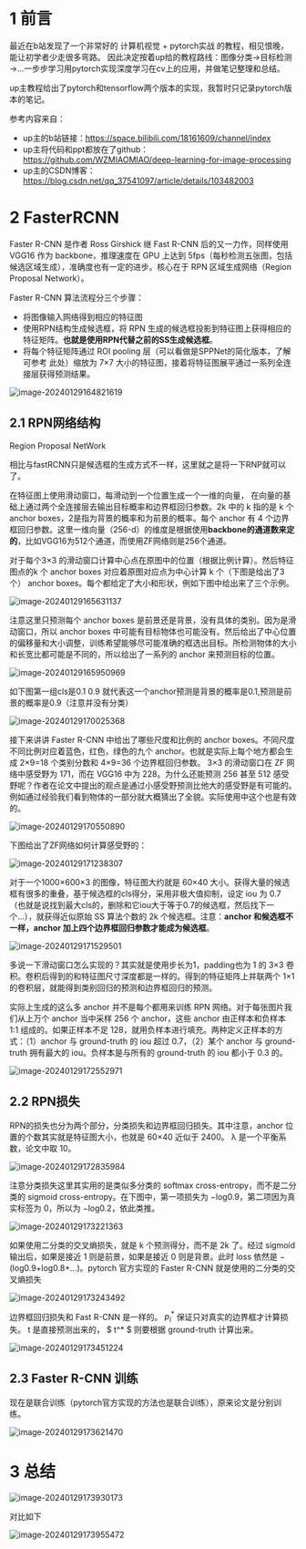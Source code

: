 # 1 前言

最近在b站发现了一个非常好的 计算机视觉 + pytorch实战 的教程，相见恨晚，能让初学者少走很多弯路。
因此决定按着up给的教程路线：图像分类→目标检测→…一步步学习用pytorch实现深度学习在cv上的应用，并做笔记整理和总结。

up主教程给出了pytorch和tensorflow两个版本的实现，我暂时只记录pytorch版本的笔记。

参考内容来自：

* up主的b站链接：https://space.bilibili.com/18161609/channel/index
* up主将代码和ppt都放在了github：https://github.com/WZMIAOMIAO/deep-learning-for-image-processing
* up主的CSDN博客：https://blog.csdn.net/qq_37541097/article/details/103482003

# 2 FasterRCNN

Faster R-CNN 是作者 Ross Girshick 继 Fast R-CNN 后的又一力作，同样使用 VGG16 作为 backbone，推理速度在 GPU 上达到 5fps（每秒检测五张图，包括候选区域生成），准确度也有一定的进步。核心在于 RPN 区域生成网络（Region Proposal Network）。

Faster R-CNN 算法流程分三个步骤：

* 将图像输入网络得到相应的特征图
* 使用RPN结构生成候选框，将 RPN 生成的候选框投影到特征图上获得相应的特征矩阵。**也就是使用RPN代替之前的SS生成候选框**。
* 将每个特征矩阵通过 ROI pooling 层（可以看做是SPPNet的简化版本，了解可参考 此处）缩放为 7×7 大小的特征图，接着将特征图展平通过一系列全连接层获得预测结果。

![image-20240129164821619](FasterRCNN/image-20240129164821619.png)

## 2.1 RPN网络结构

Region Proposal NetWork

相比与fastRCNN只是候选框的生成方式不一样，这里就之是将一下RNP就可以了。

在特征图上使用滑动窗口，每滑动到一个位置生成一个一维的向量， 在向量的基础上通过两个全连接层去输出目标概率和边界框回归参数。2k 中的 k 指的是 k 个 anchor boxes，2是指为背景的概率和为前景的概率。每个 anchor 有 4 个边界框回归参数。这里一维向量（256-d）的维度是根据使用**backbone的通道数来定的**，比如VGG16为512个通道，而使用ZF网络则是256个通道。

对于每个3×3 的滑动窗口计算中心点在原图中的位置（根据比例计算）。然后特征图点的k 个 anchor boxes 对应着原图对应点为中心计算 k 个（下图是给出了3个） anchor boxes。每个都给定了大小和形状，例如下图中给出来了三个示例。

![image-20240129165631137](FasterRCNN/image-20240129165631137.png)

注意这里只预测每个 anchor boxes 是前景还是背景，没有具体的类别。因为是滑动窗口，所以 anchor boxes 中可能有目标物体也可能没有。然后给出了中心位置的偏移量和大小调整，训练希望能够尽可能准确的框选出目标。所检测物体的大小和长宽比都可能是不同的，所以给出了一系列的 anchor 来预测目标的位置。

![image-20240129165950969](FasterRCNN/image-20240129165950969.png)

如下图第一组cls是0.1 0.9 就代表这一个anchor预测是背景的概率是0.1,预测是前景的概率是0.9（注意并没有分类）

![image-20240129170025368](FasterRCNN/image-20240129170025368.png)

接下来讲讲 Faster R-CNN 中给出了哪些尺度和比例的 anchor boxes。不同尺度不同比例对应着蓝色，红色，绿色的九个 anchor。也就是实际上每个地方都会生成 2×9=18 个类别分数和 4×9=36 个边界框回归参数。 3×3 的滑动窗口在 ZF 网络中感受野为 171，而在 VGG16 中为 228。为什么还能预测 256 甚至 512 感受野呢？作者在论文中提出的观点是通过小感受野预测比他大的感受野是有可能的。例如通过经验我们看到物体的一部分就大概猜出了全貌。实际使用中这个也是有效的。

![image-20240129170550890](FasterRCNN/image-20240129170550890.png)

下图给出了ZF网络如何计算感受野的：

![image-20240129171238307](FasterRCNN/image-20240129171238307.png)

对于一个1000×600×3 的图像，特征图大约就是 60×40 大小。获得大量的候选框有很多的重叠，基于候选框的cls得分，采用非极大值抑制，设定 iou 为 0.7（也就是说找到最大cls的，删除和它iou大于等于0.7的候选框，然后找下一个…），就获得近似原始 SS 算法个数的 2k 个候选框。注意：**anchor 和候选框不一样，anchor 加上四个边界框回归参数才能成为候选框**。

![image-20240129171529501](FasterRCNN/image-20240129171529501.png)

多说一下滑动窗口怎么实现的？其实就是使用步长为1，padding也为 1 的 3×3 卷积。卷积后得到的和特征图尺寸深度都是一样的。得到的特征矩阵上并联两个 1×1 的卷积层，就能得到类别回归的预测和边界框回归的预测。

实际上生成的这么多 anchor 并不是每个都用来训练 RPN 网络。对于每张图片我们从上万个 anchor 当中采样 256 个 anchor，这些 anchor 由正样本和负样本 1:1 组成的。如果正样本不足 128，就用负样本进行填充。两种定义正样本的方式：（1）anchor 与 ground-truth 的 iou 超过 0.7，（2）某个 anchor 与 ground-truth 拥有最大的 iou。负样本是与所有的 ground-truth 的 iou 都小于 0.3 的。

![image-20240129172552971](FasterRCNN/image-20240129172552971.png)

## 2.2 RPN损失

RPN的损失也分为两个部分，分类损失和边界框回归损失。其中注意，anchor 位置的个数其实就是特征图大小，也就是 60×40 近似于 2400。 λ 是一个平衡系数，论文中取 10。

![image-20240129172835984](FasterRCNN/image-20240129172835984.png)

注意分类损失这里其实用的是类似多分类的 softmax cross-entropy，而不是二分类的 sigmoid cross-entropy。在下图中，第一项损失为 −log0.9，第二项因为真实标签为 0，所以为  −log0.2，依此类推。

![image-20240129173221363](FasterRCNN/image-20240129173221363.png)

如果使用二分类的交叉熵损失，就是 k 个预测得分，而不是 2k 了。经过 sigmoid 输出后，如果是接近 1 则是前景，如果是接近 0 则是背景。此时 loss 依然是 −(log0.9+log0.8+...)。pytorch 官方实现的 Faster R-CNN 就是使用的二分类的交叉熵损失

![image-20240129173243492](FasterRCNN/image-20240129173243492.png)

边界框回归损失和 Fast R-CNN 是一样的。 $p_i^*$  保证只对真实的边界框才计算损失。 t 是直接预测出来的， $ t^* $ 则要根据 ground-truth 计算出来。

![image-20240129173451224](FasterRCNN/image-20240129173451224.png)

## 2.3 Faster R-CNN 训练

现在是联合训练（pytorch官方实现的方法也是联合训练），原来论文是分别训练。

![image-20240129173621470](FasterRCNN/image-20240129173621470.png)

# 3 总结

![image-20240129173930173](FasterRCNN/image-20240129173930173.png)

对比如下

![image-20240129173955472](FasterRCNN/image-20240129173955472.png)